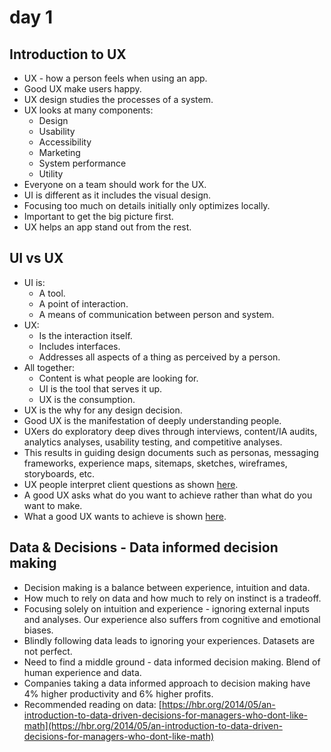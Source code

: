 # day 1

## Introduction to UX

* UX - how a person feels when using an app.
* Good UX make users happy.
* UX design studies the processes of a system.
* UX looks at many components:
  * Design
  * Usability
  * Accessibility
  * Marketing
  * System performance
  * Utility
* Everyone on a team should work for the UX.
* UI is different as it includes the visual design.
* Focusing too much on details initially only optimizes locally.
* Important to get the big picture first.
* UX helps an app stand out from the rest.

## UI vs UX

* UI is:
  * A tool.
  * A point of interaction.
  * A means of communication between person and system.
* UX:
  * Is the interaction itself.
  * Includes interfaces.
  * Addresses all aspects of a thing as perceived by a person.
* All together:
  * Content is what people are looking for.
  * UI is the tool that serves it up.
  * UX is the consumption.
* UX is the why for any design decision.
* Good UX is the manifestation of deeply understanding people.
* UXers do exploratory deep dives through interviews, content/IA audits, analytics analyses, usability testing, and competitive analyses.
* This results in guiding design documents such as personas, messaging frameworks, experience maps, sitemaps, sketches, wireframes, storyboards, etc.
* UX people interpret client questions as shown [here](https://raw.githubusercontent.com/pratnala/learning-notes/master/moocs/feelthelearn-product-manager/tuning-your-ux-ear.png).
* A good UX asks what do you want to achieve rather than what do you want to make.
* What a good UX wants to achieve is shown [here](https://raw.githubusercontent.com/pratnala/learning-notes/master/moocs/feelthelearn-product-manager/ux-goals.png).

## Data & Decisions - Data informed decision making

* Decision making is a balance between experience, intuition and data.
* How much to rely on data and how much to rely on instinct is a tradeoff.
* Focusing solely on intuition and experience - ignoring external inputs and analyses. Our experience also suffers from cognitive and emotional biases.
* Blindly following data leads to ignoring your experiences. Datasets are not perfect.
* Need to find a middle ground - data informed decision making. Blend of human experience and data.
* Companies taking a data informed approach to decision making have 4% higher productivity and 6% higher profits.
* Recommended reading on data: [https://hbr.org/2014/05/an-introduction-to-data-driven-decisions-for-managers-who-dont-like-math](https://hbr.org/2014/05/an-introduction-to-data-driven-decisions-for-managers-who-dont-like-math)